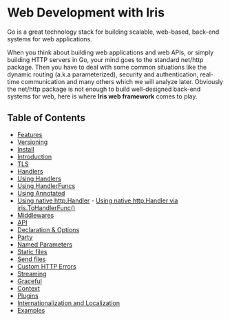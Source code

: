 # Web Development with Iris

Go is a great technology stack for building scalable, web-based, back-end systems for web 
applications. 

When you think about building web applications and web APIs, or simply building HTTP servers in Go, your mind goes to the standard net/http package. Then you have to deal with some common situations like the dynamic routing (a.k.a parameterized), security and authentication, real-time communication and many others which we will analyze later. 
Obviously the net/http package is not enough to build well-designed back-end systems for web, here is where **Iris web framework** comes to play.

## Table of Contents

- [Features](#features)
- [Versioning](#versioning)
- [Install](#install)
- [Introduction](#introduction)
- [TLS](#tls)
- [Handlers](#handlers)
 - [Using Handlers](#using-handlers)
 - [Using HandlerFuncs](#using-handlerfuncs)
 - [Using Annotated](#using-annotated)
 - [Using native http.Handler](#using-native-httphandler)
	   - [Using native http.Handler via iris.ToHandlerFunc()](#Using-native-http.Handler-via-ToHandlerFunc)
- [Middlewares](#middlewares)
- [API](#api)
- [Declaration & Options](#declaration)
- [Party](#party)
- [Named Parameters](#named-parameters)
- [Static files](#static-files)
- [Send files](#send-files)
- [Custom HTTP Errors](#custom-http-errors)
- [Streaming](#streaming)
- [Graceful](#graceful)
- [Context](#context)
- [Plugins](#plugins)
- [Internationalization and Localization](https://github.com/iris-contrib/examples/tree/master/middleware_internationalization_i18n)
- [Examples](https://github.com/iris-contrib/examples)
